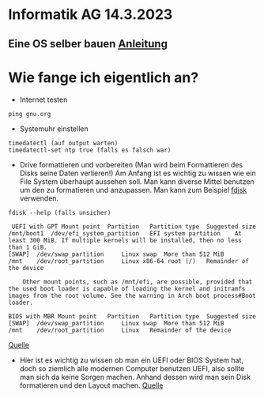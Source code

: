 # Informatik AG 14.3.2023
**Eine OS selber bauen**
[Anleitung](https://wiki.archlinux.org/title/Installation_guide)
---
# Wie fange ich eigentlich an?
- Internet testen
```
ping gnu.org
```
- Systemuhr einstellen
```
timedatectl (auf output warten)
timedatectl-set ntp true (falls es falsch war)
```
- Drive formattieren und vorbereiten (Man wird beim Formattieren des Disks seine Daten verlieren!)
Am Anfang ist es wichtig zu wissen wie ein File System überhaupt aussehen soll. Man kann diverse Mittel benutzen um den zu formatieren und anzupassen. Man kann zum Beispiel [fdisk](https://www.geeksforgeeks.org/disk-partitioning-in-linux/) verwenden.
```
fdisk --help (falls unsicher)
```
```
 UEFI with GPT Mount point 	Partition 	Partition type 	Suggested size
/mnt/boot1 	/dev/efi_system_partition 	EFI system partition 	At least 300 MiB. If multiple kernels will be installed, then no less than 1 GiB.
[SWAP] 	/dev/swap_partition 	Linux swap 	More than 512 MiB
/mnt 	/dev/root_partition 	Linux x86-64 root (/) 	Remainder of the device

    Other mount points, such as /mnt/efi, are possible, provided that the used boot loader is capable of loading the kernel and initramfs images from the root volume. See the warning in Arch boot process#Boot loader.

BIOS with MBR Mount point 	Partition 	Partition type 	Suggested size
[SWAP] 	/dev/swap_partition 	Linux swap 	More than 512 MiB
/mnt 	/dev/root_partition 	Linux 	Remainder of the device 
```
[Quelle](https://wiki.archlinux.org/title/Installation_guide#Partition_the_disks)
- Hier ist es wichtig zu wissen ob man ein UEFI oder BIOS System hat, doch so ziemlich alle modernen Computer benutzen UEFI, also sollte man sich da keine Sorgen machen. Anhand dessen wird man sein Disk formatieren und den Layout machen.
[Quelle](https://wiki.archlinux.org/title/Installation_guide#Format_the_partitions)